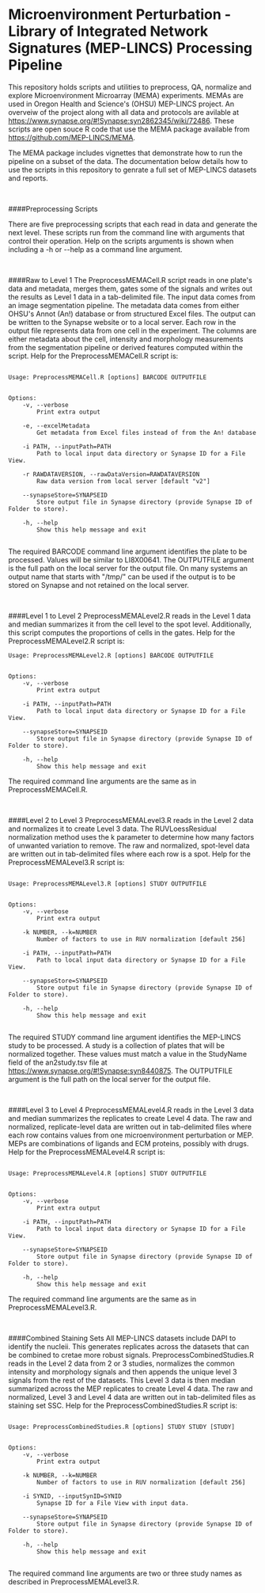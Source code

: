 # Microenvironment Perturbation - Library of Integrated Network Signatures (MEP-LINCS) Processing Pipeline

This repository holds scripts and utilities to preprocess, QA, normalize and explore Microenvironment Microarray (MEMA) experiments. MEMAs are used in Oregon Health and Science's (OHSU) MEP-LINCS project. An overveiw of the project along with all data and protocols are avilable at https://www.synapse.org/#!Synapse:syn2862345/wiki/72486. These scripts are open souce R code that use the MEMA package available from https://github.com/MEP-LINCS/MEMA.

The MEMA package includes vignettes that demonstrate how to run the pipeline on a subset of the data. The documentation below details how to use the scripts in this repository to genrate a full set of MEP-LINCS datasets and reports.  
  
<br>
  
####Preprocessing Scripts

There are five preprocessing scripts that each read in data and generate the next level. These scripts run from the command line with arguments that control their operation. Help on the scripts arguments is shown when including a -h or --help as a command line argument.

<br>

####Raw to Level 1
The PreprocessMEMACell.R script reads in one plate's data and metadata, merges them, gates some of the signals and writes out the results as Level 1 data in a tab-delimited file. The input data comes from an image segmentation pipeline. The metadata data comes from either OHSU's Annot (An!) database or from structured Excel files. The output can be written to the Synapse website or to a local server. Each row in the output file represents data from one cell in the experiment. The columns are either metadata about the cell, intensity and morphology measurements from the segmentation pipeline or derived features computed within the script. Help for the PreprocessMEMACell.R script is:


```

Usage: PreprocessMEMACell.R [options] BARCODE OUTPUTFILE


Options:
	-v, --verbose
		Print extra output

	-e, --excelMetadata
		Get metadata from Excel files instead of from the An! database

	-i PATH, --inputPath=PATH
		Path to local input data directory or Synapse ID for a File View.

	-r RAWDATAVERSION, --rawDataVersion=RAWDATAVERSION
		Raw data version from local server [default "v2"]

	--synapseStore=SYNAPSEID
		Store output file in Synapse directory (provide Synapse ID of Folder to store).

	-h, --help
		Show this help message and exit
		
```
The required BARCODE command line argument identifies the plate to be processed. Values will be similar to LI8X00641. The OUTPUTFILE argument is the full path on the local server for the output file. On many systems an output name that starts with "/tmp/" can be used if the output is to be stored on Synapse and not retained on the local server.  

<br>

####Level 1 to Level 2
PreprocessMEMALevel2.R reads in the Level 1 data and median summarizes it from the cell level to the spot level. Additionally, this script computes the proportions of cells in the gates. Help for the PreprocessMEMALevel2.R script is:  

```
Usage: PreprocessMEMALevel2.R [options] BARCODE OUTPUTFILE


Options:
	-v, --verbose
		Print extra output

	-i PATH, --inputPath=PATH
		Path to local input data directory or Synapse ID for a File View.

	--synapseStore=SYNAPSEID
		Store output file in Synapse directory (provide Synapse ID of Folder to store).

	-h, --help
		Show this help message and exit

```
The required command line arguments are the same as in PreprocessMEMACell.R.

<br>

####Level 2 to Level 3
PreprocessMEMALevel3.R reads in the Level 2 data and normalizes it to create Level 3 data. The RUVLoessResidual normalization method uses the k parameter to determine how many factors of unwanted variation to remove. The raw and normalized, spot-level data are written out in tab-delimited files where each row is a spot. Help for the PreprocessMEMALevel3.R script is:  

```

Usage: PreprocessMEMALevel3.R [options] STUDY OUTPUTFILE


Options:
	-v, --verbose
		Print extra output

	-k NUMBER, --k=NUMBER
		Number of factors to use in RUV normalization [default 256]

	-i PATH, --inputPath=PATH
		Path to local input data directory or Synapse ID for a File View.

	--synapseStore=SYNAPSEID
		Store output file in Synapse directory (provide Synapse ID of Folder to store).

	-h, --help
		Show this help message and exit


```
The required STUDY command line argument identifies the MEP-LINCS study to be processed. A study is a collection of plates that will be normalized together. These values must match a value in the StudyName field of the an2study.tsv file at https://www.synapse.org/#!Synapse:syn8440875. The OUTPUTFILE argument is the full path on the local server for the output file.  

<br>

####Level 3 to Level 4
PreprocessMEMALevel4.R reads in the Level 3 data and median summarizes the replicates to create Level 4 data. The raw and normalized, replicate-level data are written out in tab-delimited files where each row contains values from one microenvironment perturbation or MEP. MEPs are combinations of ligands and ECM proteins, possibly with drugs. Help for the PreprocessMEMALevel4.R script is:  

```

Usage: PreprocessMEMALevel4.R [options] STUDY OUTPUTFILE


Options:
	-v, --verbose
		Print extra output

	-i PATH, --inputPath=PATH
		Path to local input data directory or Synapse ID for a File View.

	--synapseStore=SYNAPSEID
		Store output file in Synapse directory (provide Synapse ID of Folder to store).

	-h, --help
		Show this help message and exit

```
The required command line arguments are the same as in PreprocessMEMALevel3.R.   

<br>

####Combined Staining Sets
All MEP-LINCS datasets include DAPI to identify the nucleii. This generates replicates across the datasets that can be combined to cretae more robust signals. PreprocessCombinedStudies.R reads in the Level 2 data from 2 or 3 studies, normalizes the common intensity and morphology signals and then appends the unique level 3 signals from the rest of the datasets. This Level 3 data is then median summarized across the MEP replicates to create Level 4 data. The raw and normalized, Level 3 and Level 4 data are written out in tab-delimited files as staining set SSC. Help for the PreprocessCombinedStudies.R script is:  

```

Usage: PreprocessCombinedStudies.R [options] STUDY STUDY [STUDY]


Options:
	-v, --verbose
		Print extra output

	-k NUMBER, --k=NUMBER
		Number of factors to use in RUV normalization [default 256]

	-i SYNID, --inputSynID=SYNID
		Synapse ID for a File View with input data.

	--synapseStore=SYNAPSEID
		Store output file in Synapse directory (provide Synapse ID of Folder to store).

	-h, --help
		Show this help message and exit
		
```
The required command line arguments are two or three study names as described in PreprocessMEMALevel3.R.  


<br>




		